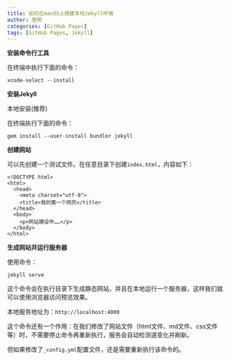 ```yaml
---
title: 如何在macOS上搭建本地Jekyll环境
author: 唐明
categories: [GitHub Pages]
tags: [GitHub Pages, Jekyll]
---
```

**安装命令行工具**

在终端中执行下面的命令：
```
xcode-select --install
```

<!--以上为摘要内容-->

**安装Jekyll**

本地安装(推荐)

在终端执行下面的命令：
```
gem install --user-install bundler jekyll
```

**创建网站**

可以先创建一个测试文件。在任意目录下创建`index.html`，内容如下：

```
<!DOCTYPE html>
<html>
  <head>
    <meta charset="utf-8">
    <title>我的第一个网页</title>
  </head>
  <body>
    <p>网站建设中……</p>
  </body>
</html>
```

**生成网站并运行服务器**

使用命令：
```
jekyll serve
```

这个命令会在执行目录下生成静态网站，并且在本地运行一个服务器，这样我们就可以使用浏览器访问预览效果。

本地服务地址为：`http://localhost:4000`

这个命令还有一个作用：在我们修改了网站文件（html文件、md文件、css文件等）时，不需要停止命令再重新执行，服务会自动检测道变化并刷新。

但如果修改了`_config.yml`配置文件，还是需要重新执行该命令的。
